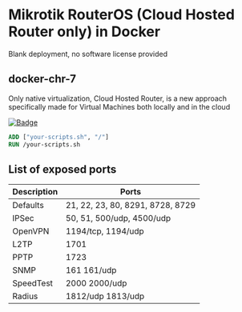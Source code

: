 # Mikrotik RouterOS (Cloud Hosted Router only) in Docker

Blank deployment, no software license provided

## docker-chr-7
Only native virtualization, Cloud Hosted Router, is a new approach specifically made for Virtual Machines both locally and in the cloud

[![Badge](https://img.shields.io/badge/CHR-7.2.3-green)](https://mikrotik.com/download#chr)

```dockerfile
ADD ["your-scripts.sh", "/"]
RUN /your-scripts.sh
```


## List of exposed ports

| Description | Ports |
|-------------|-------|
| Defaults    | 21, 22, 23, 80, 8291, 8728, 8729 |
| IPSec       | 50, 51, 500/udp, 4500/udp |
| OpenVPN     | 1194/tcp, 1194/udp |
| L2TP        | 1701 |
| PPTP        | 1723 |
| SNMP        | 161 161/udp |
| SpeedTest   | 2000 2000/udp |
| Radius      | 1812/udp 1813/udp |
